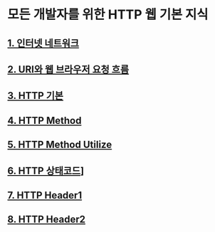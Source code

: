 # 모든 개발자를 위한 HTTP 웹 기본 지식

## [1. 인터넷 네트워크](./InternetNetwork/InternetNetwork.md)

## [2. URI와 웹 브라우저 요청 흐름](./URI/README.md)

## [3. HTTP 기본](./HttpBasic/README.md)

## [4. HTTP Method](./HttpMethod/README.md)

## [5. HTTP Method Utilize](./MethodUtilize/README.md)

## [6. HTTP 상태코드](./HttpStatusCode/README.md)]

## [7. HTTP Header1](HttpHeader1/README.md)

## [8. HTTP Header2](HttpHeader2/README.md)
